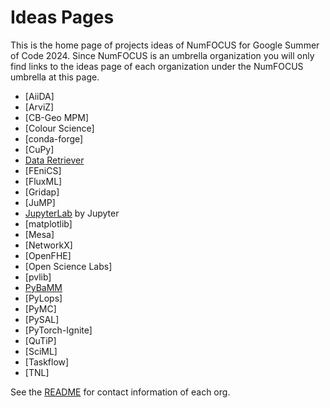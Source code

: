 # Ideas Pages

This is the home page of projects ideas of NumFOCUS for Google Summer of Code 2024.
Since NumFOCUS is an umbrella organization you will only find links to the ideas
page of each organization under the NumFOCUS umbrella at this page.

- [AiiDA]
- [ArviZ]
- [CB-Geo MPM]
- [Colour Science]
- [conda-forge]
- [CuPy]
- [Data Retriever](https://github.com/weecology/retriever/wiki/GSoC-2024-Project-Ideas)
- [FEniCS]
- [FluxML]
- [Gridap]
- [JuMP]
- [JupyterLab](https://github.com/orgs/jupyterlab/projects/8/views/1?pane=info) by Jupyter
- [matplotlib]
- [Mesa]
- [NetworkX]
- [OpenFHE]
- [Open Science Labs]
- [pvlib]
- [PyBaMM](https://pybamm.org/gsoc/2024/)
- [PyLops]
- [PyMC]
- [PySAL]
- [PyTorch-Ignite]
- [QuTiP]
- [SciML]
- [Taskflow]
- [TNL]

See the [README](https://github.com/numfocus/gsoc/blob/master/README.md#organizations-confirmed-under-numfocus-umbrella) for contact information of each org.
